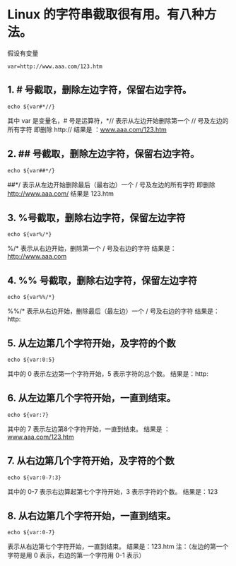 # Linux 的字符串截取很有用。有八种方法。

假设有变量 
```
var=http://www.aaa.com/123.htm
```

## 1. # 号截取，删除左边字符，保留右边字符。
```
echo ${var#*//}
```
其中 var 是变量名，# 号是运算符，*// 表示从左边开始删除第一个 // 号及左边的所有字符
即删除 http://
结果是 ：www.aaa.com/123.htm
## 2. ## 号截取，删除左边字符，保留右边字符。
```
echo ${var##*/}
```
##*/ 表示从左边开始删除最后（最右边）一个 / 号及左边的所有字符
即删除 http://www.aaa.com/
结果是 123.htm

## 3. %号截取，删除右边字符，保留左边字符
```
echo ${var%/*}
```
%/* 表示从右边开始，删除第一个 / 号及右边的字符
结果是：http://www.aaa.com

## 4. %% 号截取，删除右边字符，保留左边字符
```
echo ${var%%/*}
```
%%/* 表示从右边开始，删除最后（最左边）一个 / 号及右边的字符
结果是：http:

## 5. 从左边第几个字符开始，及字符的个数
```
echo ${var:0:5}
```
其中的 0 表示左边第一个字符开始，5 表示字符的总个数。
结果是：http:

## 6. 从左边第几个字符开始，一直到结束。
```
echo ${var:7}
```
其中的 7 表示左边第8个字符开始，一直到结束。
结果是 ：www.aaa.com/123.htm

## 7. 从右边第几个字符开始，及字符的个数
```
echo ${var:0-7:3}
```
其中的 0-7 表示右边算起第七个字符开始，3 表示字符的个数。
结果是：123

## 8. 从右边第几个字符开始，一直到结束。
```
echo ${var:0-7}
```
表示从右边第七个字符开始，一直到结束。
结果是：123.htm
注：（左边的第一个字符是用 0 表示，右边的第一个字符用 0-1 表示）
